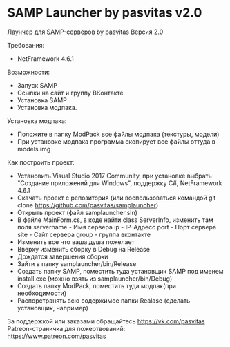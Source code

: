 # SAMP Launcher by pasvitas v2.0
Лаунчер для SAMP-серверов by pasvitas
Версия 2.0

Требования:
* NetFramework 4.6.1

Возможности:
* Запуск SAMP
* Ссылки на сайт и группу ВКонтакте
* Установка SAMP
* Установка модпака.

Установка модпака:
* Положите в папку ModPack все файлы модпака (текстуры, модели)
* При установке модпака программа скопирует все файлы оттуда в models.img

Как построить проект:
* Установить Visual Studio 2017 Community, при установке выбрать "Создание приложений для Windows", поддержку C#, NetFramework 4.6.1
* Скачать проект с репозитория (или воспользоваться командой git clone https://github.com/pasvitas/samplauncher)
* Открыть проект (файл samplauncher.sln)
* В файле MainForm.cs, в коде найти class ServerInfo, изменить там поля
servername - Имя сервера
ip - IP-Адресс
port - Порт сервера
site - Сайт сервера
group - группа вконтакте
* Изменить все что ваша душа пожелает
* Вверху изменить сборку в Debug на Release
* Дождатся завершения сборки
* Зайти в папку samplauncher/bin/Release
* Создать папку SAMP, поместить туда установщик SAMP под именем install.exe (можно взять из samplauncher/bin/Debug)
* Создать папку ModPack, поместить туда модпак(при необходимости)
* Распорстранять всю содержимое папки Realase (сделать установщик, например)

За поддержкой или заказами обращайтесь https://vk.com/pasvitas
Patreon-страничка для пожертвований: https://www.patreon.com/pasvitas